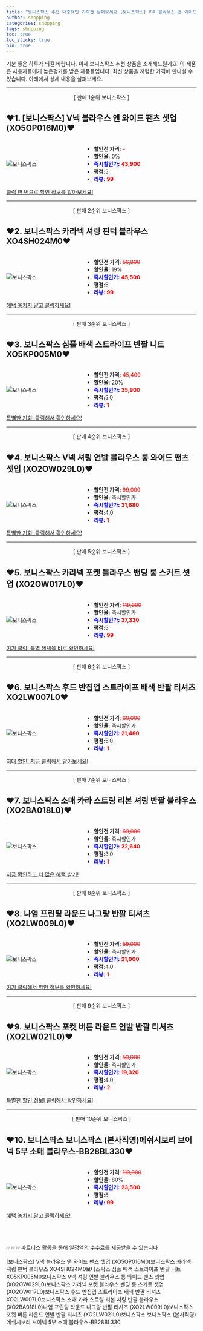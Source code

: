 ```yaml
---
title: "보니스팍스 추천 대중적인 기획전 살펴보세요 [보니스팍스] V넥 블라우스 앤 와이드"
author: shopping
categories: shopping
tags: shopping
toc: true
toc_sticky: true
pin: true
---
```

기분 좋은 하루가 되길 바랍니다. 이제 보니스팍스 추천 상품을 소개해드릴게요. 이 제품은 사용자들에게 높은평가를 받은 제품들입니다. 최신 상품을 저렴한 가격에 만나실 수 있습니다. 아래에서 상세 내용을 살펴보세요.

---
<p class="toplist" style="margin: 0 auto; display: block; width: fit-content;">[ 판매 1순위 보니스팍스 ]</p>

<h2><strong>❤️1. [보니스팍스] V넥 블라우스 앤 와이드 팬츠 셋업 (XO5OP016M0)❤️</strong></h2>

<div style="display: flex; align-items: center;">
    <div style="flex: 0.4;">
        <img src="https://thumbnail7.coupangcdn.com/thumbnails/remote/230x230ex/image/vendor_inventory/2955/ed4c8ef9502ba1a9ca73bf64282ee251e4245de8281e95d771088de95ceb.jpg" alt="보니스팍스" style="max-width: 100%;">
    </div>
    <div style="flex: 0.6; margin-left: 10px;">
        <ul>
            <li><strong>할인전 가격:</strong> <del style="color: red;">-</del></li>
            <li><strong>할인율:</strong> 0%</li>
            <li><span style='color:blue'><strong>즉시할인가:</strong></span> <span style='color:red'><strong>43,900</strong></span></li>
            <li><strong>평점:</strong>5</li>
            <li><span style='color:blue'><strong>리뷰:</strong></span> <span style='color:red'><strong>99</strong></span></li>
        </ul>
    </div>
</div>
<div class="center">
    <a href="https://selin100587001.github.io?lptag=AF9450613&subid=githubio&pageKey=8090388530&traceid=V0-153&itemId=22847727151&vendorItemId=90497807085" class="myButton">
        클릭 한 번으로 할인 정보를 알아보세요!
    </a>
</div>


---
<p class="toplist" style="margin: 0 auto; display: block; width: fit-content;">[ 판매 2순위 보니스팍스 ]</p>

<h2><strong>❤️2. 보니스팍스 카라넥 셔링 핀턱 블라우스 XO4SH024M0❤️</strong></h2>

<div style="display: flex; align-items: center;">
    <div style="flex: 0.4;">
        <img src="https://thumbnail6.coupangcdn.com/thumbnails/remote/230x230ex/image/vendor_inventory/935c/7e6e2f1ce308a8b0668a8c74af17adbee43411e76556b0591ca921e78497.jpg" alt="보니스팍스" style="max-width: 100%;">
    </div>
    <div style="flex: 0.6; margin-left: 10px;">
        <ul>
            <li><strong>할인전 가격:</strong> <del style="color: red;">56,800</del></li>
            <li><strong>할인율:</strong> 19%</li>
            <li><span style='color:blue'><strong>즉시할인가:</strong></span> <span style='color:red'><strong>45,500</strong></span></li>
            <li><strong>평점:</strong>5</li>
            <li><span style='color:blue'><strong>리뷰:</strong></span> <span style='color:red'><strong>99</strong></span></li>
        </ul>
    </div>
</div>
<div class="center">
    <a href="https://selin100587001.github.io?lptag=AF9450613&subid=githubio&pageKey=8054018720&traceid=V0-153&itemId=22600108816&vendorItemId=90481900227" class="myButton">
        혜택 놓치지 말고 클릭하세요!
    </a>
</div>


---
<p class="toplist" style="margin: 0 auto; display: block; width: fit-content;">[ 판매 3순위 보니스팍스 ]</p>

<h2><strong>❤️3. 보니스팍스 심플 배색 스트라이프 반팔 니트 XO5KP005M0❤️</strong></h2>

<div style="display: flex; align-items: center;">
    <div style="flex: 0.4;">
        <img src="https://thumbnail8.coupangcdn.com/thumbnails/remote/230x230ex/image/vendor_inventory/c435/7a6e3a08ea9d33f8538e7b7c7e42416c7a306e5f37776d3509c1a03c883c.jpg" alt="보니스팍스" style="max-width: 100%;">
    </div>
    <div style="flex: 0.6; margin-left: 10px;">
        <ul>
            <li><strong>할인전 가격:</strong> <del style="color: red;">45,400</del></li>
            <li><strong>할인율:</strong> 20%</li>
            <li><span style='color:blue'><strong>즉시할인가:</strong></span> <span style='color:red'><strong>35,900</strong></span></li>
            <li><strong>평점:</strong>5.0</li>
            <li><span style='color:blue'><strong>리뷰:</strong></span> <span style='color:red'><strong>1</strong></span></li>
        </ul>
    </div>
</div>
<div class="center">
    <a href="https://selin100587001.github.io?lptag=AF9450613&subid=githubio&pageKey=8090286710&traceid=V0-153&itemId=22847352773&vendorItemId=90779541426" class="myButton">
        특별한 기회! 클릭해서 확인하세요!
    </a>
</div>


---
<p class="toplist" style="margin: 0 auto; display: block; width: fit-content;">[ 판매 4순위 보니스팍스 ]</p>

<h2><strong>❤️4. 보니스팍스 V넥 셔링 언발 블라우스 롱 와이드 팬츠 셋업 (XO2OW029L0)❤️</strong></h2>

<div style="display: flex; align-items: center;">
    <div style="flex: 0.4;">
        <img src="https://thumbnail7.coupangcdn.com/thumbnails/remote/230x230ex/image/vendor_inventory/0c43/16db94353225da22d0c58372df0007a1ebf8cc787ea7435f9c2b6cf5bbcf.jpg" alt="보니스팍스" style="max-width: 100%;">
    </div>
    <div style="flex: 0.6; margin-left: 10px;">
        <ul>
            <li><strong>할인전 가격:</strong> <del style="color: red;">99,000</del></li>
            <li><strong>할인율:</strong> 즉시할인가</li>
            <li><span style='color:blue'><strong>즉시할인가:</strong></span> <span style='color:red'><strong>31,680</strong></span></li>
            <li><strong>평점:</strong>4.0</li>
            <li><span style='color:blue'><strong>리뷰:</strong></span> <span style='color:red'><strong>1</strong></span></li>
        </ul>
    </div>
</div>
<div class="center">
    <a href="https://selin100587001.github.io?lptag=AF9450613&subid=githubio&pageKey=8113206781&traceid=V0-153&itemId=22992208565&vendorItemId=90026134558" class="myButton">
        특별한 기회! 클릭해서 확인하세요!
    </a>
</div>


---
<p class="toplist" style="margin: 0 auto; display: block; width: fit-content;">[ 판매 5순위 보니스팍스 ]</p>

<h2><strong>❤️5. 보니스팍스 카라넥 포켓 블라우스 밴딩 롱 스커트 셋업 (XO2OW017L0)❤️</strong></h2>

<div style="display: flex; align-items: center;">
    <div style="flex: 0.4;">
        <img src="https://thumbnail9.coupangcdn.com/thumbnails/remote/230x230ex/image/vendor_inventory/5757/b0a4b123a4ee00e7810db58ccf9be6d1711c8af08b2f352742ddc786b3a7.jpg" alt="보니스팍스" style="max-width: 100%;">
    </div>
    <div style="flex: 0.6; margin-left: 10px;">
        <ul>
            <li><strong>할인전 가격:</strong> <del style="color: red;">119,000</del></li>
            <li><strong>할인율:</strong> 즉시할인가</li>
            <li><span style='color:blue'><strong>즉시할인가:</strong></span> <span style='color:red'><strong>37,330</strong></span></li>
            <li><strong>평점:</strong>5</li>
            <li><span style='color:blue'><strong>리뷰:</strong></span> <span style='color:red'><strong>99</strong></span></li>
        </ul>
    </div>
</div>
<div class="center">
    <a href="https://selin100587001.github.io?lptag=AF9450613&subid=githubio&pageKey=8082426633&traceid=V0-153&itemId=22797330998&vendorItemId=89832285483" class="myButton">
        여기 클릭! 특별 혜택을 바로 확인하세요!
    </a>
</div>


---
<p class="toplist" style="margin: 0 auto; display: block; width: fit-content;">[ 판매 6순위 보니스팍스 ]</p>

<h2><strong>❤️6. 보니스팍스 후드 반집업 스트라이프 배색 반팔 티셔츠 XO2LW007L0❤️</strong></h2>

<div style="display: flex; align-items: center;">
    <div style="flex: 0.4;">
        <img src="https://thumbnail8.coupangcdn.com/thumbnails/remote/230x230ex/image/vendor_inventory/06d7/3c8176fa1beda61ac163a829e537b81421865d4c25de177ff8467e7b75f1.jpg" alt="보니스팍스" style="max-width: 100%;">
    </div>
    <div style="flex: 0.6; margin-left: 10px;">
        <ul>
            <li><strong>할인전 가격:</strong> <del style="color: red;">69,000</del></li>
            <li><strong>할인율:</strong> 즉시할인가</li>
            <li><span style='color:blue'><strong>즉시할인가:</strong></span> <span style='color:red'><strong>21,480</strong></span></li>
            <li><strong>평점:</strong>5.0</li>
            <li><span style='color:blue'><strong>리뷰:</strong></span> <span style='color:red'><strong>1</strong></span></li>
        </ul>
    </div>
</div>
<div class="center">
    <a href="https://selin100587001.github.io?lptag=AF9450613&subid=githubio&pageKey=8056677841&traceid=V0-153&itemId=22617176159&vendorItemId=89676033555" class="myButton">
        최대 할인! 지금 클릭해서 알아보세요!
    </a>
</div>


---
<p class="toplist" style="margin: 0 auto; display: block; width: fit-content;">[ 판매 7순위 보니스팍스 ]</p>

<h2><strong>❤️7. 보니스팍스 소매 카라 스트링 리본 셔링 반팔 블라우스 (XO2BA018L0)❤️</strong></h2>

<div style="display: flex; align-items: center;">
    <div style="flex: 0.4;">
        <img src="https://thumbnail6.coupangcdn.com/thumbnails/remote/230x230ex/image/vendor_inventory/f5a6/c091fce9dc08c9d0c7366ae4332b452ccc15c2418441b6d2a7b71004ae51.jpg" alt="보니스팍스" style="max-width: 100%;">
    </div>
    <div style="flex: 0.6; margin-left: 10px;">
        <ul>
            <li><strong>할인전 가격:</strong> <del style="color: red;">69,000</del></li>
            <li><strong>할인율:</strong> 즉시할인가</li>
            <li><span style='color:blue'><strong>즉시할인가:</strong></span> <span style='color:red'><strong>22,640</strong></span></li>
            <li><strong>평점:</strong>3.0</li>
            <li><span style='color:blue'><strong>리뷰:</strong></span> <span style='color:red'><strong>1</strong></span></li>
        </ul>
    </div>
</div>
<div class="center">
    <a href="https://selin100587001.github.io?lptag=AF9450613&subid=githubio&pageKey=8113206955&traceid=V0-153&itemId=22992209283&vendorItemId=90026135338" class="myButton">
        지금 확인하고 더 많은 혜택 받기!
    </a>
</div>


---
<p class="toplist" style="margin: 0 auto; display: block; width: fit-content;">[ 판매 8순위 보니스팍스 ]</p>

<h2><strong>❤️8. 나염 프린팅 라운드 나그랑 반팔 티셔츠 (XO2LW009L0)❤️</strong></h2>

<div style="display: flex; align-items: center;">
    <div style="flex: 0.4;">
        <img src="https://thumbnail8.coupangcdn.com/thumbnails/remote/230x230ex/image/vendor_inventory/2d64/0b5b0b34b9e439d494e4a5312eb4d88404bed63a3b52aa5a64e3953425b8.jpg" alt="보니스팍스" style="max-width: 100%;">
    </div>
    <div style="flex: 0.6; margin-left: 10px;">
        <ul>
            <li><strong>할인전 가격:</strong> <del style="color: red;">59,000</del></li>
            <li><strong>할인율:</strong> 즉시할인가</li>
            <li><span style='color:blue'><strong>즉시할인가:</strong></span> <span style='color:red'><strong>21,000</strong></span></li>
            <li><strong>평점:</strong>4.0</li>
            <li><span style='color:blue'><strong>리뷰:</strong></span> <span style='color:red'><strong>1</strong></span></li>
        </ul>
    </div>
</div>
<div class="center">
    <a href="https://selin100587001.github.io?lptag=AF9450613&subid=githubio&pageKey=8056677452&traceid=V0-153&itemId=22617174287&vendorItemId=89659046465" class="myButton">
        여기 클릭해서 할인 정보를 확인하세요!
    </a>
</div>


---
<p class="toplist" style="margin: 0 auto; display: block; width: fit-content;">[ 판매 9순위 보니스팍스 ]</p>

<h2><strong>❤️9. 보니스팍스 포켓 버튼 라운드 언발 반팔 티셔츠 (XO2LW021L0)❤️</strong></h2>

<div style="display: flex; align-items: center;">
    <div style="flex: 0.4;">
        <img src="https://thumbnail6.coupangcdn.com/thumbnails/remote/230x230ex/image/vendor_inventory/90b6/0199ead50c59849ad65b5e45838c00fe029c09cd19ad38c535583fd87415.jpg" alt="보니스팍스" style="max-width: 100%;">
    </div>
    <div style="flex: 0.6; margin-left: 10px;">
        <ul>
            <li><strong>할인전 가격:</strong> <del style="color: red;">59,000</del></li>
            <li><strong>할인율:</strong> 즉시할인가</li>
            <li><span style='color:blue'><strong>즉시할인가:</strong></span> <span style='color:red'><strong>19,320</strong></span></li>
            <li><strong>평점:</strong>4.0</li>
            <li><span style='color:blue'><strong>리뷰:</strong></span> <span style='color:red'><strong>2</strong></span></li>
        </ul>
    </div>
</div>
<div class="center">
    <a href="https://selin100587001.github.io?lptag=AF9450613&subid=githubio&pageKey=8113231682&traceid=V0-153&itemId=22992306696&vendorItemId=90026231043" class="myButton">
        특별한 할인 정보! 클릭해서 확인하세요!
    </a>
</div>


---
<p class="toplist" style="margin: 0 auto; display: block; width: fit-content;">[ 판매 10순위 보니스팍스 ]</p>

<h2><strong>❤️10. 보니스팍스 보니스팍스 (본사직영)메쉬시보리 브이넥 5부 소매 블라우스-BB28BL330❤️</strong></h2>

<div style="display: flex; align-items: center;">
    <div style="flex: 0.4;">
        <img src="https://thumbnail6.coupangcdn.com/thumbnails/remote/230x230ex/image/vendor_inventory/e0f7/48948979db60d29f9b7d97ee7b815ecccec335893a84424c284db78a8261.jpg" alt="보니스팍스" style="max-width: 100%;">
    </div>
    <div style="flex: 0.6; margin-left: 10px;">
        <ul>
            <li><strong>할인전 가격:</strong> <del style="color: red;">119,000</del></li>
            <li><strong>할인율:</strong> 80%</li>
            <li><span style='color:blue'><strong>즉시할인가:</strong></span> <span style='color:red'><strong>23,500</strong></span></li>
            <li><strong>평점:</strong>5</li>
            <li><span style='color:blue'><strong>리뷰:</strong></span> <span style='color:red'><strong>99</strong></span></li>
        </ul>
    </div>
</div>
<div class="center">
    <a href="https://selin100587001.github.io?lptag=AF9450613&subid=githubio&pageKey=7991730254&traceid=V0-153&itemId=22215076006&vendorItemId=89966453721" class="myButton">
        혜택 놓치지 말고 클릭하세요!
    </a>
</div>

<br><br><br>[💦 💦 💦 파트너스 활동을 통해 일정액의 수수료를 제공받을 수 있습니다](https://link.coupang.com/a/bcpT2c)<br><br>[보니스팍스] V넥 블라우스 앤 와이드 팬츠 셋업 (XO5OP016M0)보니스팍스 카라넥 셔링 핀턱 블라우스 XO4SH024M0보니스팍스 심플 배색 스트라이프 반팔 니트 XO5KP005M0보니스팍스 V넥 셔링 언발 블라우스 롱 와이드 팬츠 셋업 (XO2OW029L0)보니스팍스 카라넥 포켓 블라우스 밴딩 롱 스커트 셋업 (XO2OW017L0)보니스팍스 후드 반집업 스트라이프 배색 반팔 티셔츠 XO2LW007L0보니스팍스 소매 카라 스트링 리본 셔링 반팔 블라우스 (XO2BA018L0)나염 프린팅 라운드 나그랑 반팔 티셔츠 (XO2LW009L0)보니스팍스 포켓 버튼 라운드 언발 반팔 티셔츠 (XO2LW021L0)보니스팍스 보니스팍스 (본사직영)메쉬시보리 브이넥 5부 소매 블라우스-BB28BL330